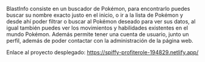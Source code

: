 BlastInfo consiste en un buscador de Pokémon, para encontrarlo puedes buscar su nombre exacto justo en el inicio, o ir a la lista de Pokémon y desde ahí poder filtrar o buscar al Pokémon deseado para ver sus datos, al igual también puedes ver los movimientos y habilidades existentes en el mundo Pokémon. Además permite tener una cuenta de usuario, junto un perfil, además de poder contactar con la administración de la página web.


Enlace al proyecto desplegado:  https://spiffy-profiterole-194829.netlify.app/
